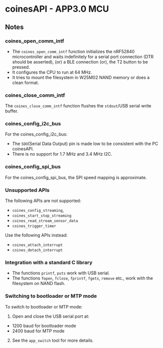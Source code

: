 # coinesAPI - APP3.0 MCU

## Notes

### coines_open_comm_intf

- The `coines_open_comm_intf` function initializes the nRF52840 microcontroller and waits indefinitely for a serial port connection (DTR should be asserted), (or) a BLE connection (or), the T2 button to be pressed.
- It configures the CPU to run at 64 MHz.
- It tries to mount the filesystem in W25M02 NAND memory or does a clean format.

### coines_close_comm_intf

The `coines_close_comm_intf` function flushes the `stdout`/USB serial write buffer.

### coines_config_i2c_bus
For the coines_config_i2c_bus:

- The `SDO`(Serial Data Output) pin is made low to be consistent with the PC coinesAPI.
- There is no support for 1.7 MHz and 3.4 MHz I2C.

### coines_config_spi_bus
For the coines_config_spi_bus, the SPI speed mapping is approximate.

### Unsupported APIs
The following APIs are not supported: 

- `coines_config_streaming`,
- `coines_start_stop_streaming`
- `coines_read_stream_sensor_data`
- `coines_trigger_timer`

Use the following APIs instead:
- `coines_attach_interrupt`
- `coines_detach_interrupt`

### Integration with a standard C library
- The functions `printf`, `puts` work with USB serial.
- The functions `fopen`, `fclose`, `fprintf`, `fgets`, `remove` etc., work with the filesystem on NAND flash.

### Switching to bootloader or MTP mode 
To switch to bootloader or MTP mode:

1. Open and close the USB serial port at: 
 - 1200 baud for bootloader mode
 - 2400 baud for MTP mode
 
2. See the `app_switch` tool for more details.
